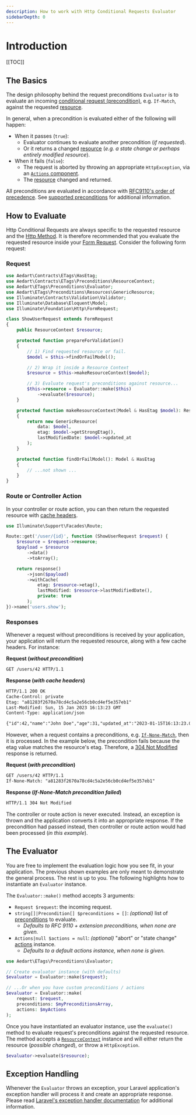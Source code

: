 ```yaml
---
description: How to work with Http Conditional Requests Evaluator
sidebarDepth: 0
---
```


# Introduction

[[TOC]]

## The Basics

The design philosophy behind the request preconditions `Evaluator` is to evaluate an incoming [conditional request (precondition)](https://httpwg.org/specs/rfc9110.html#preconditions), e.g. `If-Match`, against the requested [resource](./resource-context.md).   

In general, when a precondition is evaluated either of the following will happen:

* When it passes (`true`):
  * Evaluator continues to evaluate another precondition (_if requested_).
  * Or it returns a changed [resource](./resource-context.md) (_e.g. a state change or perhaps entirely modified resource_).
* When it fails (`false`):
  * The request is aborted by throwing an appropriate `HttpException`, via an [`Actions` component](./actions.md).
  * The [resource](./resource-context.md) changed and returned.

All preconditions are evaluated in accordance with [RFC9110's order of precedence](https://httpwg.org/specs/rfc9110.html#precedence).
See [supported preconditions](./preconditions.md#supported-preconditions) for additional information.

## How to Evaluate

Http Conditional Requests are always specific to the requested resource and the [Http Method](https://developer.mozilla.org/en-US/docs/Web/HTTP/Methods).
It is therefore recommended that you evaluate the requested resource inside your [Form Request](https://laravel.com/docs/9.x/validation#form-request-validation).
Consider the following form request:

### Request

```php
use Aedart\Contracts\ETags\HasEtag;
use Aedart\Contracts\ETags\Preconditions\ResourceContext;
use Aedart\ETags\Preconditions\Evaluator;
use Aedart\ETags\Preconditions\Resources\GenericResource;
use Illuminate\Contracts\Validation\Validator;
use Illuminate\Database\Eloquent\Model;
use Illuminate\Foundation\Http\FormRequest;

class ShowUserRequest extends FormRequest
{
    public ResourceContext $resource;

    protected function prepareForValidation()
    {
        // 1) Find requested resource or fail.
        $model = $this->findOrFailModel();

        // 2) Wrap it inside a Resource Context
        $resource = $this->makeResourceContext($model);

        // 3) Evaluate request's preconditions against resource...
        $this->resource = Evaluator::make($this)
            ->evaluate($resource);
    }

    protected function makeResourceContext(Model & HasEtag $model): ResourceContext
    {
        return new GenericResource(
            data: $model,
            etag: $model->getStrongEtag(),
            lastModifiedDate: $model->updated_at
        );
    }

    protected function findOrFailModel(): Model & HasEtag
    {
        // ...not shown ...
    }
}
```

### Route or Controller Action

In your controller or route action, you can then return the requested resource with [cache headers](./../macros.md#withcache). 

```php
use Illuminate\Support\Facades\Route;

Route::get('/user/{id}', function (ShowUserRequest $request) {
    $resource = $request->resource;
    $payload = $resource
        ->data()
        ->toArray();

    return response()
        ->json($payload)
        ->withCache(
            etag: $resource->etag(),
            lastModified: $resource->lastModifiedDate(),
            private: true
        );
})->name('users.show');
```

### Responses

Whenever a request without preconditions is received by your application, your application will return the requested resource, along with a few cache headers. 
For instance:

**Request (_without precondition_)**

```txt
GET /users/42 HTTP/1.1
```

**Response (_with cache headers_)**

```txt
HTTP/1.1 200 OK
Cache-Control: private
Etag: "a81283f2670a78cd4c5a2e56cb0cd4ef5e357eb1"
Last-Modified: Sun, 15 Jan 2023 16:13:23 GMT
Content-Type: application/json

{"id":42,"name":"John Doe","age":31,"updated_at":"2023-01-15T16:13:23.000000Z"}
```

However, when a request contains a preconditions, e.g. [`If-None-Match`](https://httpwg.org/specs/rfc9110.html#field.if-none-match), then it is processed.
In the example below, the precondition fails because the etag value matches the resource's etag.
Therefore, a [304 Not Modified](https://developer.mozilla.org/en-US/docs/Web/HTTP/Status/304) response is returned. 

**Request (_with precondition_)**

```txt
GET /users/42 HTTP/1.1
If-None-Match: "a81283f2670a78cd4c5a2e56cb0cd4ef5e357eb1"
```

**Response (_If-None-Match precondition failed_)**

```txt
HTTP/1.1 304 Not Modified
```

The controller or route action is never executed. Instead, an exception is thrown and the application converts it into an appropriate response.
If the precondition had passed instead, then controller or route action would had been processed (_in this example_). 

## The Evaluator

You are free to implement the evaluation logic how you see fit, in your application.
The previous shown examples are only meant to demonstrate the general process. The rest is up to you.
The following highlights how to instantiate an `Evaluator` instance.

The `Evaluator::make()` method accepts 3 arguments:

* `Request $request`: the incoming request.
* `string[]|Precondition[] $preconditions = []`: _(optional)_ list of [preconditions](./preconditions.md) to evaluate.
  * _Defaults to RFC 9110 + extension preconditions, when none are given._
* `Actions|null $actions = null`: _(optional)_ "abort" or "state change" [actions](./actions.md) instance.
  * _Defaults to a default actions instance, when none is given._

```php
use Aedart\ETags\Preconditions\Evaluator;

// Create evaluator instance (with defaults)
$evaluator = Evaluator::make($request);

// ...Or when you have custom preconditions / actions
$evaluator = Evaluator::make(
    reqeust: $request,
    preconditions: $myPreconditionsArray,
    actions: $myActions
);
```

Once you have instantiated an evaluator instance, use the `evaluate()` method to evaluate request's preconditions against the requested resource.
The method accepts a [`ResourceContext`](./resource-context.md) instance and will either return the resource (_possible changed_), or throw a `HttpException`. 

```php
$evaluator->evaluate($resource);
```

## Exception Handling

Whenever the `Evaluator` throws an exception, your Laravel application's exception handler will process it and create an appropriate response.
Please read [Laravel's exception handler documentation](https://laravel.com/docs/9.x/errors#the-exception-handler) for additional information.